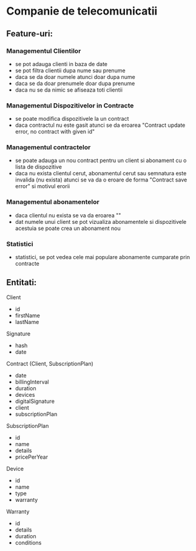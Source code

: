 # Companie de telecomunicatii


## Feature-uri:

### Managementul Clientilor
- se pot adauga clienti in baza de date
- se pot filtra clientii dupa nume sau prenume 
- daca se da doar numele atunci doar dupa nume
- daca se da doar prenumele doar dupa prenume
- daca nu se da nimic se afiseaza toti clientii

### Managementul Dispozitivelor in Contracte
- se poate modifica dispozitivele la un contract
- daca contractul nu este gasit atunci se da eroarea "Contract update error, no contract with given id"

### Managementul contractelor
- se poate adauga un nou contract pentru un client si abonament cu o lista de dispozitive
- daca nu exista clientul cerut, abonamentul cerut sau semnatura este invalida (nu exista) atunci se va da o eroare de forma "Contract save error" si motivul erorii

### Managementul abonamentelor
- daca clientul nu exista se va da eroarea ""
- dat numele unui client se pot vizualiza abonamentele si dispozitivele acestuia se poate crea un abonament nou

### Statistici
- statistici, se pot vedea cele mai populare abonamente cumparate prin contracte



## Entitati:

Client
- id
- firstName
- lastName

Signature
- hash
- date

Contract (Client, SubscriptionPlan)
- date
- billingInterval
- duration
- devices
- digitalSignature
- client
- subscriptionPlan

SubscriptionPlan
- id
- name
- details
- pricePerYear

Device
- id
- name
- type
- warranty

Warranty
- id
- details
- duration
- conditions
